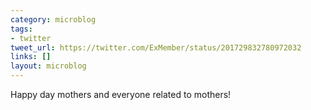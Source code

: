 ```yaml
---
category: microblog
tags:
- twitter
tweet_url: https://twitter.com/ExMember/status/201729832780972032
links: []
layout: microblog
---
```

Happy day mothers and everyone related to mothers!
